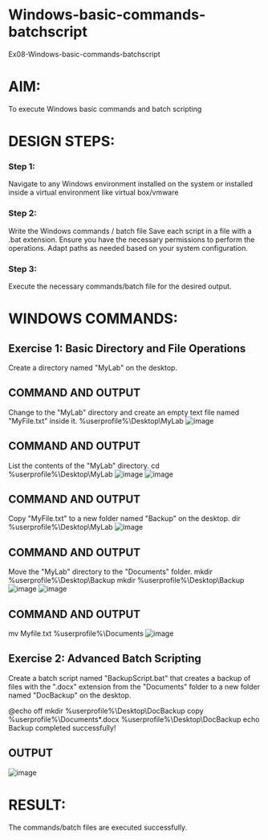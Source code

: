 # Windows-basic-commands-batchscript
Ex08-Windows-basic-commands-batchscript

# AIM:
To execute Windows basic commands and batch scripting

# DESIGN STEPS:

### Step 1:

Navigate to any Windows environment installed on the system or installed inside a virtual environment like virtual box/vmware 

### Step 2:

Write the Windows commands / batch file
Save each script in a file with a .bat extension.
Ensure you have the necessary permissions to perform the operations.
Adapt paths as needed based on your system configuration.
### Step 3:

Execute the necessary commands/batch file for the desired output. 




# WINDOWS COMMANDS:
## Exercise 1: Basic Directory and File Operations
Create a directory named "MyLab" on the desktop.


## COMMAND AND OUTPUT

Change to the "MyLab" directory and create an empty text file named "MyFile.txt" inside it. %userprofile%\Desktop\MyLab 
![image](https://github.com/salinianbzhgan/Windows-basic-commands-batchscript/assets/145742862/5dbcef40-30e4-4572-b643-28570249112f)


## COMMAND AND OUTPUT

List the contents of the "MyLab" directory. cd %userprofile%\Desktop\MyLab
![image](https://github.com/salinianbzhgan/Windows-basic-commands-batchscript/assets/145742862/8538f3b6-b674-4697-92d3-d5cd764bea6c)
![image](https://github.com/salinianbzhgan/Windows-basic-commands-batchscript/assets/145742862/99f780f0-ece2-4daa-8c61-cbac60dd0467)

## COMMAND AND OUTPUT

Copy "MyFile.txt" to a new folder named "Backup" on the desktop. dir %userprofile%\Desktop\MyLab
![image](https://github.com/salinianbzhgan/Windows-basic-commands-batchscript/assets/145742862/97459805-54e9-438e-97e9-67786c4354b7)

## COMMAND AND OUTPUT

Move the "MyLab" directory to the "Documents" folder. mkdir %userprofile%\Desktop\Backup mkdir %userprofile%\Desktop\Backup
![image](https://github.com/salinianbzhgan/Windows-basic-commands-batchscript/assets/145742862/4e6f4a78-0039-4b8f-99cd-1299cc3e4d1b)
![image](https://github.com/salinianbzhgan/Windows-basic-commands-batchscript/assets/145742862/152dc373-23b1-48c6-baa0-3513a4c1ab70)


## COMMAND AND OUTPUT
mv Myfile.txt %userprofile%\Documents
![image](https://github.com/salinianbzhgan/Windows-basic-commands-batchscript/assets/145742862/98cf2c04-e254-4e8f-abe2-63c1c4b96e04)

## Exercise 2: Advanced Batch Scripting
Create a batch script named "BackupScript.bat" that creates a backup of files with the ".docx" extension from the "Documents" folder to a new folder named "DocBackup" on the desktop.

@echo off mkdir %userprofile%\Desktop\DocBackup copy %userprofile%\Documents*.docx %userprofile%\Desktop\DocBackup echo Backup completed successfully!
## OUTPUT
![image](https://github.com/salinianbzhgan/Windows-basic-commands-batchscript/assets/145742862/cafac344-7f4a-43c8-9c6b-5499cc210dd7)





# RESULT:
The commands/batch files are executed successfully.

